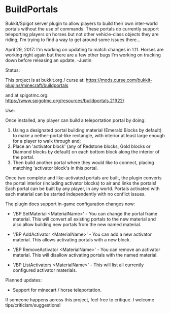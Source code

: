 # BuildPortals
Bukkit/Spigot server plugin to allow players to build their own inter-world portals without the use of commands. These portals do currently support teleporting players on horses but not other vehicle-class objects they are riding; I'm trying to find a way to get around some issues there...

April 29, 2017:
I'm working on updating to match changes in 1.11. Horses are working right again but there are a few other bugs I'm working on tracking down before releasing an update.
-Justin

Status:

This project is at bukkit.org / curse at:
https://mods.curse.com/bukkit-plugins/minecraft/buildportals

and at spigotmc.org:
https://www.spigotmc.org/resources/buildportals.21922/

Use:

Once installed, any player can build a teleportation portal by doing:
 1) Using a designated portal building material (Emerald Blocks by default) to make a nether-portal-like rectangle, with interior at least large enough for a player to walk through and;
 2) Place an 'activator block' (any of Redstone blocks, Gold blocks or Diamond blocks by default) on each bottom block along the interior of the portal.
 3) Then build another portal where they would like to connect, placing matching 'activator block's in this portal.
 
Once two complete and like-activated portals are built, the plugin converts the portal interior (including activator blocks) to air and links the portals! Each portal can be built by any player, in any world. Portals activated with each material can be started independently with no conflict issues.

The plugin does support in-game configuration changes now:

 * '/BP SetMaterial \<MaterialName\>' - You can change the portal frame material. This will convert all existing portals to the new material and also allow building new portals from the new named material.
 
 * '/BP AddActivator \<MaterialName\>' - You can add a new activator material. This allows activating portals with a new block.
 
 * '/BP RemoveActivator \<MaterialName\>' - You can remove an activator material. This will disallow activating portals with the named material.
 
 * '/BP ListActivators \<MaterialName\>' - This will list all currently configured activator materials. 

Planned updates:
 * Support for minecart / horse teleportation.

If someone happens across this project, feel free to critique. I welcome tips/criticism/suggestions!
